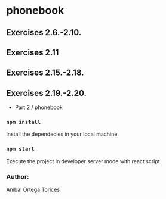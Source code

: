 # phonebook

## Exercises 2.6.-2.10.
## Exercises 2.11
## Exercises 2.15.-2.18.
## Exercises 2.19.-2.20.

- Part 2 / phonebook

### `npm install`

Install the dependecies in your local machine.

### `npm start`

Execute the project in developer server mode  with react script 

### Author:

Anibal Ortega Torices

